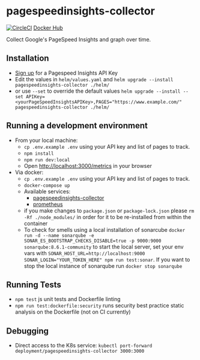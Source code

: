 # pagespeedinsights-collector

[![CircleCI](https://circleci.com/gh/Tom-Davidson/pagespeedinsights-collector.svg?style=svg&circle-token=ddeeca71dc44d011ec24408bc050c0d9098f6d1c)](https://circleci.com/gh/Tom-Davidson/pagespeedinsights-collector)
[Docker Hub](https://hub.docker.com/repository/docker/tomdavidson42/pagespeedinsights-collector)

Collect Google's PageSpeed Insights and graph over time.

## Installation

- [Sign up](https://developers.google.com/speed/docs/insights/v5/get-started) for a Pagespeed Insights API Key
- Edit the values in `helm/values.yaml` and `helm upgrade --install pagespeedinsights-collector ./helm/`
- or use `--set` to override the default values `helm upgrade --install --set APIKey=<yourPageSpeedInsightsAPIKey>,PAGES="https://www.example.com/" pagespeedinsights-collector ./helm/`

## Running a development environment

- From your local machine:
  - `cp .env.example .env` using your API key and list of pages to track.
  - `npm install`
  - `npm run dev:local`
  - Open [http://localhost:3000/metrics](http://localhost:3000/metrics) in your browser
- Via docker:
  - `cp .env.example .env` using your API key and list of pages to track.
  - `docker-compose up`
  - Available services:
    - [pagespeedinsights-collector](http://localhost:3000/metrics)
    - [prometheus](http://localhost:9090/)
  - if you make changes to `package.json` or `package-lock.json` please `rm -Rf ./node_modules/` in order for it to be re-installed from within the container
  - To check for smells using a local installation of sonarcube `docker run -d --name sonarqube -e SONAR_ES_BOOTSTRAP_CHECKS_DISABLE=true -p 9000:9000 sonarqube:8.6.1-community` to start the local server, set your env vars with `SONAR_HOST_URL=http://localhost:9000 SONAR_LOGIN="YOUR_TOKEN_HERE" npm run test:sonar`. If you want to stop the local instance of sonarqube run `docker stop sonarqube`

## Running Tests

- `npm test` js unit tests and Dockerfile linting
- `npm run test:dockerfile:security` runs security best practice static analysis on the Dockerfile (not on CI currently)

## Debugging

- Direct access to the K8s service: `kubectl port-forward deployment/pagespeedinsights-collector 3000:3000`
